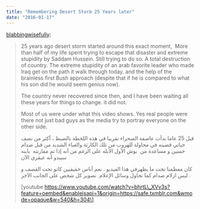 ```yaml
---
title: "Remembering Desert Storm 25 Years later"
date: "2016-01-17"
---
```


[blabbingwisefully](http://blabbingwisefully.tumblr.com/post/137441179800):

> 25 years ago desert storm started around this exact moment,  More than half of my life spent trying to escape that disaster and extreme stupidity by Saddam Hussein. Still trying to do so. A total destruction of country. The extreme stupidity of an arab favorite leader who made Iraq get on the path it walk through today. and the help of the brainless first Bush approach (despite that if he is compared to what his son did he would seem genius now).
> 
> The country never recovered since then, and I have been waiting all these years for things to change. it did not.
> 
> Most of us were under what this video shows. Yes real people were there not just bad guys as the media try to portray everyone on the other side.
> 
> قبل 25 عاما بدأت عاصفة الصحراء تقريبا في هذه اللحظة بالضبط ، أكثر من نصف حياتي قضيته في محاولة للهروب من تلك الكارثة والغباء الشديد من قبل صدام حسين و مساعدة من  بوش الأول الأبله على الرغم من أنه إذا تم مقارنته  بابنه سيبدو أنه عبقري الآن
> 
> كان معظمنا تحت ما يظهرفي هذا الفيديو . نعم أناس حقيقيين كانو تحت القصف و ليس ازلام صدام كما تحاول وسائل الإعلام  تصوير كل شخص على الجانب الآخر .  
> 
> \[youtube https://www.youtube.com/watch?v=bhrtL\_XVv3s?feature=oembed&enablejsapi=1&origin=https://safe.txmblr.com&wmode=opaque&w=540&h=304\]
